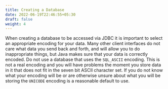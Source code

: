 ```yaml
---
title: Creating a Database
date: 2022-06-19T22:46:55+05:30
draft: false
weight: 4
---
```


When creating a database to be accessed via JDBC it is important to select an
appropriate encoding for your data. Many other client interfaces do not care
what data you send back and forth, and will allow you to do inappropriate things,
but Java makes sure that your data is correctly encoded.  Do not use a database
that uses the `SQL_ASCII` encoding. This is not a real encoding and you will
have problems the moment you store data in it that does not fit in the seven
bit ASCII character set. If you do not know what your encoding will be or are
otherwise unsure about what you will be storing the `UNICODE` encoding is a
reasonable default to use.
